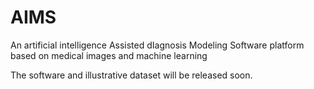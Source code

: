 # AIMS
An artificial intelligence Assisted dIagnosis Modeling Software platform based on medical images and machine learning

The software and illustrative dataset will be released soon.
